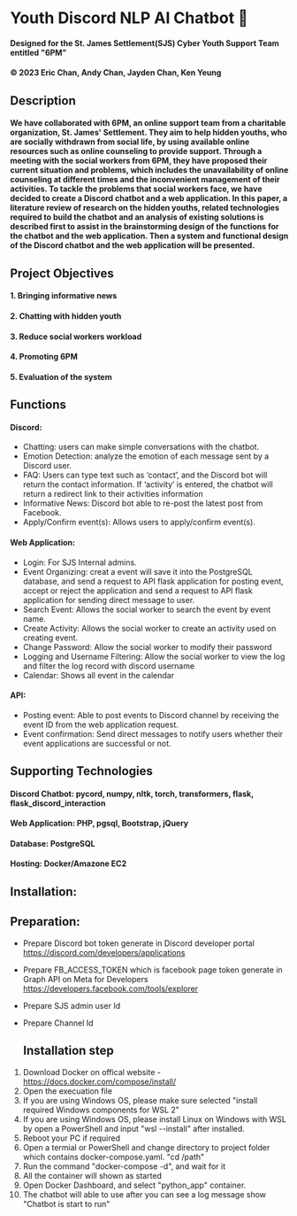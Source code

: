 # Youth Discord NLP AI Chatbot 🤖
#### Designed for the St. James Settlement(SJS) Cyber Youth Support Team entitled "6PM"
#### © 2023 Eric Chan, Andy Chan, Jayden Chan, Ken Yeung

## Description
#### We have collaborated with 6PM, an online support team from a charitable organization, St. James' Settlement. They aim to help hidden youths, who are socially withdrawn from social life, by using available online resources such as online counseling to provide support. Through a meeting with the social workers from 6PM, they have proposed their current situation and problems, which includes the unavailability of online counseling at different times and the inconvenient management of their activities. To tackle the problems that social workers face, we have decided to create a Discord chatbot and a web application. In this paper, a literature review of research on the hidden youths, related technologies required to build the chatbot and an analysis of existing solutions is described first to assist in the brainstorming design of the functions for the chatbot and the web application. Then a system and functional design of the Discord chatbot and the web application will be presented.

## Project Objectives
#### 1. Bringing informative news 
#### 2. Chatting with hidden youth 
#### 3. Reduce social workers workload 
#### 4. Promoting 6PM 
#### 5.	Evaluation of the system 

## Functions
#### Discord: 
* Chatting: users can make simple conversations with the chatbot.
* Emotion Detection: analyze the emotion of each message sent by a Discord user.
* FAQ: Users can type text such as ‘contact’, and the Discord bot will return the contact information. If ‘activity’ is entered, the chatbot will return a redirect link to their activities information
* Informative News: Discord bot able to re-post the latest post from Facebook. 
* Apply/Confirm event(s): Allows users to apply/confirm event(s). 

#### Web Application:
* Login: For SJS Internal admins.
* Event Organizing: creat a event will save it into the PostgreSQL database, and send a request to API flask application for posting event, accept or reject the application and send a request to API flask application for sending direct message to user.
* Search Event: Allows the social worker to search the event by event name.
* Create Activity: Allows the social worker to create an activity used on creating event.
* Change Password: Allow the social worker to modify their password
* Logging and Username Filtering: Allow the social worker to view the log and filter the log record with discord username
* Calendar: Shows all event in the calendar
  
#### API:
* Posting event: Able to post events to Discord channel by receiving the event ID from the web application request.
* Event confirmation: Send direct messages to notify users whether their event applications are successful or not.

## Supporting Technologies
#### Discord Chatbot: pycord, numpy, nltk, torch, transformers, flask, flask_discord_interaction
#### Web Application: PHP, pgsql, Bootstrap, jQuery
#### Database: PostgreSQL
#### Hosting: Docker/Amazone EC2

## Installation:
  ## Preparation:
* Prepare Discord bot token generate in Discord developer portal https://discord.com/developers/applications
* Prepare FB_ACCESS_TOKEN which is facebook page token generate in Graph API on Meta for Developers https://developers.facebook.com/tools/explorer
* Prepare SJS admin user Id
* Prepare Channel Id

  ## Installation step
1. Download Docker on offical website - https://docs.docker.com/compose/install/
2. Open the execuation file
3. If you are using Windows OS, please make sure selected "install required Windows components for WSL 2"
4. If you are using Windows OS, please install Linux on Windows with WSL by open a PowerShell and input "wsl --install" after installed.
5. Reboot your PC if required
6. Open a termial or PowerShell and change directory to project folder which contains docker-compose.yaml. "cd /path"
7. Run the command "docker-compose -d", and wait for it
8. All the container will shown as started
9. Open Docker Dashboard, and select "python_app" container.
10. The chatbot will able to use after you can see a log message show "Chatbot is start to run"
